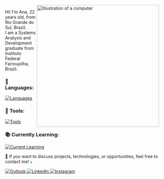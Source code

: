 <img src="https://raw.githubusercontent.com/MicaelliMedeiros/micaellimedeiros/master/image/computer-illustration.png" alt="Illustration of a computer" style="min-width: 400px; max-width: 400px; width: 400px;" align="right">

<p align="left">
  Hi! I'm Ana, 22 years old, from Rio Grande do Sul, Brazil. <br>
  I am a Systems Analysis and Development graduate from Instituto Federal Farroupilha, Brazil. <br>
</p>

<p align="left">
  <h3>🦄 Languages: </h3>
  <a href="https://skillicons.dev">
    <img src="https://skillicons.dev/icons?i=js,html,css,bootstrap,nodejs,jquery,java,php,postgres,mysql" alt="Languages" />
  </a>
</p>

<p align="left">
  <h3>💼 Tools: </h3> 
  <a href="https://skillicons.dev">
    <img src="https://skillicons.dev/icons?i=vscode,git,figma,postman" alt="Tools" />
  </a>
</p>

<p align="left">
  <h3>📚 Currently Learning:</h3>
  <a href="https://skillicons.dev">
    <img src="https://skillicons.dev/icons?i=react,tailwind,spring" alt="Current Learning" />
  </a>
</p>

<p align="left">
  💌 If you want to discuss projects, technologies, or opportunities, feel free to contact me! ⤵️
</p>

<p align="left">
  <a href="mailto:anacarol.alves1@outlook.com" title="Outlook">
    <img src="https://img.shields.io/badge/Microsoft_Outlook-0078D4?style=for-the-badge&logo=microsoft-outlook&logoColor=white" alt="Outlook" />
  </a>
  <a href="https://www.linkedin.com/in/ana-carolina-alves-farias-8a998b266/" title="LinkedIn">
    <img src="https://img.shields.io/badge/LinkedIn-0077B5?style=for-the-badge&logo=linkedin&logoColor=white" alt="LinkedIn" />
  </a>
  <a href="https://www.instagram.com/acaf02/" title="Instagram">
    <img src="https://img.shields.io/badge/Instagram-E4405F?style=for-the-badge&logo=instagram&logoColor=white" alt="Instagram" />
  </a>
</p>
